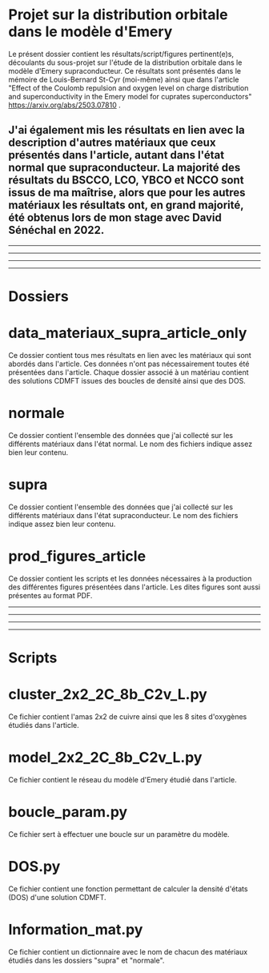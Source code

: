 # Projet sur la distribution orbitale dans le modèle d'Emery

Le présent dossier contient les résultats/script/figures pertinent(e)s, découlants du sous-projet sur l'étude de la distribution orbitale dans le modèle d'Emery supraconducteur. Ce résultats sont présentés dans le mémoire de Louis-Bernard St-Cyr (moi-même) ainsi que dans l'article "Effect of the Coulomb repulsion and oxygen level on charge distribution and superconductivity in the Emery model for cuprates superconductors" https://arxiv.org/abs/2503.07810 .

J'ai également mis les résultats en lien avec la description d'autres matériaux que ceux présentés dans l'article, autant dans l'état normal que supraconducteur. La majorité des résultats du BSCCO, LCO, YBCO et NCCO sont issus de ma maîtrise, alors que pour les autres matériaux les résultats ont, en grand majorité, été obtenus lors de mon stage avec David Sénéchal en 2022.
--------------------------------------------------------------------------------------------------------
--------------------------------------------------------------------------------------------------------
--------------------------------------------------------------------------------------------------------





*****************************************************************************************
*****************************************************************************************
# Dossiers


# data_materiaux_supra_article_only
Ce dossier contient tous mes résultats en lien avec les matériaux qui sont abordés dans l'article. Ces données n'ont pas nécessairement toutes été présentées dans l'article. Chaque dossier associé à un matériau contient des solutions CDMFT issues des boucles de densité ainsi que des DOS.


# normale
Ce dossier contient l'ensemble des données que j'ai collecté sur les différents matériaux dans l'état normal. Le nom des fichiers indique assez bien leur contenu.



# supra
Ce dossier contient l'ensemble des données que j'ai collecté sur les différents matériaux dans l'état supraconducteur. Le nom des fichiers indique assez bien leur contenu.



# prod_figures_article
Ce dossier contient les scripts et les données nécessaires à la production des différentes figures présentées dans l'article. Les dites figures sont aussi présentes au format PDF.
*****************************************************************************************
*****************************************************************************************





*****************************************************************************************
*****************************************************************************************
# Scripts

# cluster_2x2_2C_8b_C2v_L.py
Ce fichier contient l'amas 2x2 de cuivre ainsi que les 8 sites d'oxygènes étudiés dans l'article.



# model_2x2_2C_8b_C2v_L.py
Ce fichier contient le réseau du modèle d'Emery étudié dans l'article.



# boucle_param.py
Ce fichier sert à effectuer une boucle sur un paramètre du modèle.



# DOS.py
Ce fichier contient une fonction permettant de calculer la densité d'états (DOS) d'une solution CDMFT.



# Information_mat.py
Ce fichier contient un dictionnaire avec le nom de chacun des matériaux étudiés dans les dossiers "supra" et "normale".






